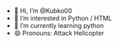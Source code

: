 - 👋 Hi, I’m @Kubko00
- 👀 I’m interested in Python / HTML
- 🌱 I’m currently learning python
- 😄 Pronouns: Attack Helicopter

<!---
Kubko00/Kubko00 is a ✨ special ✨ repository because its `README.md` (this file) appears on your GitHub profile.
You can click the Preview link to take a look at your changes.
--->
